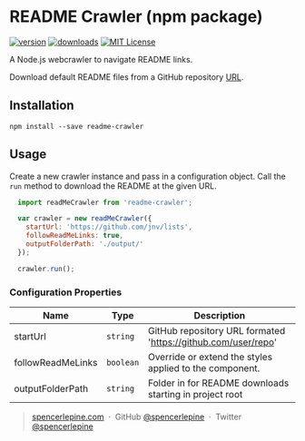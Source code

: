 # README Crawler (npm package)

[![version](https://img.shields.io/npm/v/readme-crawler.svg?style=flat-square)](http://npm.im/readme-crawler)
[![downloads](https://img.shields.io/npm/dm/readme-crawler.svg?style=flat-square)](http://npm-stat.com/charts.html?package=readme-crawler&from=2015-08-01)
[![MIT License](https://img.shields.io/npm/l/readme-crawler.svg?style=flat-square)](http://opensource.org/licenses/MIT)

A Node.js webcrawler to navigate README links.

Download default README files from a GitHub repository [URL](https://github.com/example-user/awesome-project).

## Installation
```npm install --save readme-crawler```

## Usage
Create a new crawler instance and pass in a configuration object. Call the ```run``` method to download the README at the given URL.
```js
  import readMeCrawler from 'readme-crawler';

  var crawler = new readMeCrawler({
    startUrl: 'https://github.com/jnv/lists',
    followReadMeLinks: true,
    outputFolderPath: './output/'
  });

  crawler.run();
```

### Configuration Properties

| Name              | Type     | Description                                                    |
| ---------------   | -------- | ---------------------------------------------------------------|
| startUrl          | `string` | GitHub repository URL formated 'https://github.com/user/repo'  |
| followReadMeLinks | `boolean` | Override or extend the styles applied to the component.       |
| outputFolderPath  | `string` | Folder in for README downloads starting in project root        |

> [spencerlepine.com](https://www.spencerlepine.com) &nbsp;&middot;&nbsp; GitHub [@spencerlepine](https://github.com/spencerlepine) &nbsp;&middot;&nbsp; Twitter [@spencerlepine](http://twitter.com/spencerlepine)
